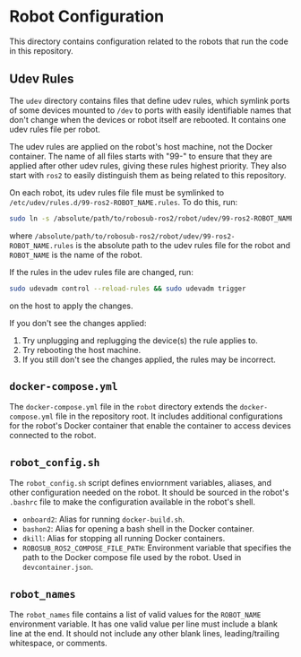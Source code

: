 # Robot Configuration

This directory contains configuration related to the robots that run the code in this repository.

## Udev Rules

The `udev` directory contains files that define udev rules, which symlink ports of some devices mounted to `/dev` to ports with easily identifiable names that don't change when the devices or robot itself are rebooted. It contains one udev rules file per robot.

The udev rules are applied on the robot's host machine, not the Docker container. The name of all files starts with "99-" to ensure that they are applied after other udev rules, giving these rules highest priority. They also start with `ros2` to easily distinguish them as being related to this repository.

On each robot, its udev rules file file must be symlinked to `/etc/udev/rules.d/99-ros2-ROBOT_NAME.rules`. To do this, run:
```bash
sudo ln -s /absolute/path/to/robosub-ros2/robot/udev/99-ros2-ROBOT_NAME.rules /etc/udev/rules.d/99-ros2-ROBOT_NAME.rules
```
where `/absolute/path/to/robosub-ros2/robot/udev/99-ros2-ROBOT_NAME.rules` is the absolute path to the udev rules file for the robot and `ROBOT_NAME` is the name of the robot.

If the rules in the udev rules file are changed, run:
```bash
sudo udevadm control --reload-rules && sudo udevadm trigger
```
on the host to apply the changes.

If you don't see the changes applied:
1. Try unplugging and replugging the device(s) the rule applies to.
2. Try rebooting the host machine.
3. If you still don't see the changes applied, the rules may be incorrect.

## `docker-compose.yml`
The `docker-compose.yml` file in the `robot` directory extends the `docker-compose.yml` file in the repository root. It includes additional configurations for the robot's Docker container that enable the container to access devices connected to the robot.

## `robot_config.sh`
The `robot_config.sh` script defines enviornment variables, aliases, and other configuration needed on the robot. It should be sourced in the robot's `.bashrc` file to make the configuration available in the robot's shell.
- `onboard2`: Alias for running `docker-build.sh`.
- `bashon2`: Alias for opening a bash shell in the Docker container.
- `dkill`: Alias for stopping all running Docker containers.
- `ROBOSUB_ROS2_COMPOSE_FILE_PATH`: Environment variable that specifies the path to the Docker compose file used by the robot. Used in `devcontainer.json`.

## `robot_names`
The `robot_names` file contains a list of valid values for the `ROBOT_NAME` environment variable. It has one valid value per line must include a blank line at the end. It should not include any other blank lines, leading/trailing whitespace, or comments.
